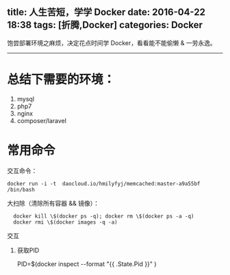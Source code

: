 title: 人生苦短，学学 Docker
date: 2016-04-22 18:38
tags: [折腾,Docker]
categories: Docker
---

饱尝部署环境之麻烦，决定花点时间学 Docker，看看能不能偷懒 & 一劳永逸。

<!-- more -->

---

# 总结下需要的环境：

1. mysql
2. php7
3. nginx
4. composer/laravel

# 常用命令

交互命令：

    docker run -i -t  daocloud.io/hmilyfyj/memcached:master-a9a55bf  /bin/bash
    
大扫除（清除所有容器 && 镜像）：

      docker kill \$(docker ps -q); docker rm \$(docker ps -a -q)
      docker rmi \$(docker images -q -a) 
      
交互

1. 获取PID

    PID=\$(docker inspect --format "\{\{ \.State\.Pid \}\}" <container-id>)

